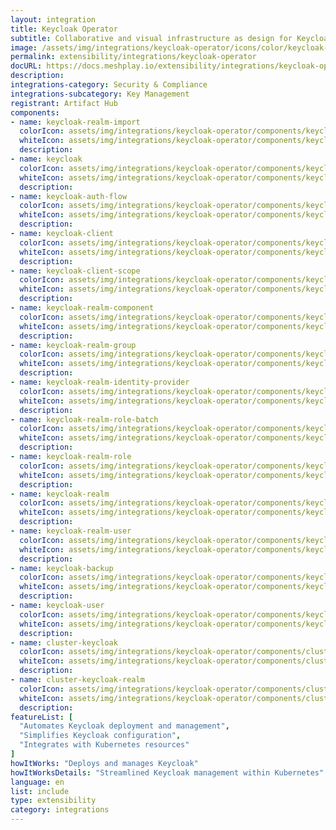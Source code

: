 ```yaml
---
layout: integration
title: Keycloak Operator
subtitle: Collaborative and visual infrastructure as design for Keycloak Operator
image: /assets/img/integrations/keycloak-operator/icons/color/keycloak-operator-color.svg
permalink: extensibility/integrations/keycloak-operator
docURL: https://docs.meshplay.io/extensibility/integrations/keycloak-operator
description: 
integrations-category: Security & Compliance
integrations-subcategory: Key Management
registrant: Artifact Hub
components: 
- name: keycloak-realm-import
  colorIcon: assets/img/integrations/keycloak-operator/components/keycloak-realm-import/icons/color/keycloak-realm-import-color.svg
  whiteIcon: assets/img/integrations/keycloak-operator/components/keycloak-realm-import/icons/white/keycloak-realm-import-white.svg
  description: 
- name: keycloak
  colorIcon: assets/img/integrations/keycloak-operator/components/keycloak/icons/color/keycloak-color.svg
  whiteIcon: assets/img/integrations/keycloak-operator/components/keycloak/icons/white/keycloak-white.svg
  description: 
- name: keycloak-auth-flow
  colorIcon: assets/img/integrations/keycloak-operator/components/keycloak-auth-flow/icons/color/keycloak-auth-flow-color.svg
  whiteIcon: assets/img/integrations/keycloak-operator/components/keycloak-auth-flow/icons/white/keycloak-auth-flow-white.svg
  description: 
- name: keycloak-client
  colorIcon: assets/img/integrations/keycloak-operator/components/keycloak-client/icons/color/keycloak-client-color.svg
  whiteIcon: assets/img/integrations/keycloak-operator/components/keycloak-client/icons/white/keycloak-client-white.svg
  description: 
- name: keycloak-client-scope
  colorIcon: assets/img/integrations/keycloak-operator/components/keycloak-client-scope/icons/color/keycloak-client-scope-color.svg
  whiteIcon: assets/img/integrations/keycloak-operator/components/keycloak-client-scope/icons/white/keycloak-client-scope-white.svg
  description: 
- name: keycloak-realm-component
  colorIcon: assets/img/integrations/keycloak-operator/components/keycloak-realm-component/icons/color/keycloak-realm-component-color.svg
  whiteIcon: assets/img/integrations/keycloak-operator/components/keycloak-realm-component/icons/white/keycloak-realm-component-white.svg
  description: 
- name: keycloak-realm-group
  colorIcon: assets/img/integrations/keycloak-operator/components/keycloak-realm-group/icons/color/keycloak-realm-group-color.svg
  whiteIcon: assets/img/integrations/keycloak-operator/components/keycloak-realm-group/icons/white/keycloak-realm-group-white.svg
  description: 
- name: keycloak-realm-identity-provider
  colorIcon: assets/img/integrations/keycloak-operator/components/keycloak-realm-identity-provider/icons/color/keycloak-realm-identity-provider-color.svg
  whiteIcon: assets/img/integrations/keycloak-operator/components/keycloak-realm-identity-provider/icons/white/keycloak-realm-identity-provider-white.svg
  description: 
- name: keycloak-realm-role-batch
  colorIcon: assets/img/integrations/keycloak-operator/components/keycloak-realm-role-batch/icons/color/keycloak-realm-role-batch-color.svg
  whiteIcon: assets/img/integrations/keycloak-operator/components/keycloak-realm-role-batch/icons/white/keycloak-realm-role-batch-white.svg
  description: 
- name: keycloak-realm-role
  colorIcon: assets/img/integrations/keycloak-operator/components/keycloak-realm-role/icons/color/keycloak-realm-role-color.svg
  whiteIcon: assets/img/integrations/keycloak-operator/components/keycloak-realm-role/icons/white/keycloak-realm-role-white.svg
  description: 
- name: keycloak-realm
  colorIcon: assets/img/integrations/keycloak-operator/components/keycloak-realm/icons/color/keycloak-realm-color.svg
  whiteIcon: assets/img/integrations/keycloak-operator/components/keycloak-realm/icons/white/keycloak-realm-white.svg
  description: 
- name: keycloak-realm-user
  colorIcon: assets/img/integrations/keycloak-operator/components/keycloak-realm-user/icons/color/keycloak-realm-user-color.svg
  whiteIcon: assets/img/integrations/keycloak-operator/components/keycloak-realm-user/icons/white/keycloak-realm-user-white.svg
  description: 
- name: keycloak-backup
  colorIcon: assets/img/integrations/keycloak-operator/components/keycloak-backup/icons/color/keycloak-backup-color.svg
  whiteIcon: assets/img/integrations/keycloak-operator/components/keycloak-backup/icons/white/keycloak-backup-white.svg
  description: 
- name: keycloak-user
  colorIcon: assets/img/integrations/keycloak-operator/components/keycloak-user/icons/color/keycloak-user-color.svg
  whiteIcon: assets/img/integrations/keycloak-operator/components/keycloak-user/icons/white/keycloak-user-white.svg
  description: 
- name: cluster-keycloak
  colorIcon: assets/img/integrations/keycloak-operator/components/cluster-keycloak/icons/color/cluster-keycloak-color.svg
  whiteIcon: assets/img/integrations/keycloak-operator/components/cluster-keycloak/icons/white/cluster-keycloak-white.svg
  description: 
- name: cluster-keycloak-realm
  colorIcon: assets/img/integrations/keycloak-operator/components/cluster-keycloak-realm/icons/color/cluster-keycloak-realm-color.svg
  whiteIcon: assets/img/integrations/keycloak-operator/components/cluster-keycloak-realm/icons/white/cluster-keycloak-realm-white.svg
  description: 
featureList: [
  "Automates Keycloak deployment and management",
  "Simplifies Keycloak configuration",
  "Integrates with Kubernetes resources"
]
howItWorks: "Deploys and manages Keycloak"
howItWorksDetails: "Streamlined Keycloak management within Kubernetes"
language: en
list: include
type: extensibility
category: integrations
---
```

